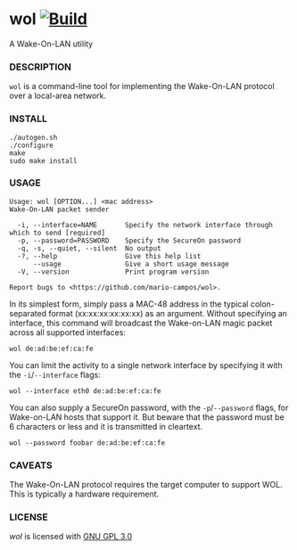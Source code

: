 # wol [![Build](https://github.com/mario-campos/wol/actions/workflows/build.yml/badge.svg)](https://github.com/mario-campos/wol/actions/workflows/build.yml)

A Wake-On-LAN utility

### DESCRIPTION

`wol` is a command-line tool for implementing the Wake-On-LAN protocol over a local-area network.

### INSTALL

```shell
./autogen.sh
./configure
make
sudo make install
```

### USAGE

```shell
Usage: wol [OPTION...] <mac address>
Wake-On-LAN packet sender

  -i, --interface=NAME       Specify the network interface through which to send [required]
  -p, --password=PASSWORD    Specify the SecureOn password
  -q, -s, --quiet, --silent  No output
  -?, --help                 Give this help list
      --usage                Give a short usage message
  -V, --version              Print program version

Report bugs to <https://github.com/mario-campos/wol>.
```

In its simplest form, simply pass a MAC-48 address in the typical colon-separated format (xx:xx:xx:xx:xx:xx) as an argument. Without specifying an interface, this command will broadcast the Wake-on-LAN magic packet across all supported interfaces:

```shell
wol de:ad:be:ef:ca:fe
```
You can limit the activity to a single network interface by specifying it with the `-i`/`--interface` flags:

```shell
wol --interface eth0 de:ad:be:ef:ca:fe
```

You can also supply a SecureOn password, with the `-p`/`--password` flags, for Wake-on-LAN hosts that support it. But beware that the password must be 6 characters or less and it is transmitted in cleartext.

```shell
wol --password foobar de:ad:be:ef:ca:fe
```

### CAVEATS

The Wake-On-LAN protocol requires the target computer to support WOL. This is typically a hardware requirement.

### LICENSE

_wol_ is licensed with [GNU GPL 3.0][1]

[1]:http://www.gnu.org/licenses/gpl-3.0.txt
